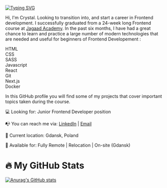 [![Typing SVG](https://readme-typing-svg.demolab.com?font=Fira+Code&pause=1000&width=435&lines=Crystal+-+Frontend+Developer)](https://git.io/typing-svg) 

Hi, I'm Crystal. Looking to transition into, and start a career in Frontend development. I successfully graduated from a 24-week long Frontend course at [Jagaad Academy](https://academy.jagaad.com/). In the past six months, I have had a great chance to learn and practice a large number of modern technologies that are needed and useful for beginners of Frontend Developement :

HTML <br>
CSS <br>
SASS <br>
Javascript <br>
React <br>
Git <br>
Next.js <br>
Docker <br>

In this GitHub profile you will find some of my projects that cover important topics taken during the course.

💻 Looking for: Junior Frontend Developer position

📭 You can reach me via: [LinkedIn](https://www.linkedin.com/in/crystal-edem-ahadzi/) | [Email](crystaledemahadzi@gmail.com)

📌 Current location: Gdansk, Poland

🚀 Available for: Fully Remote | Relocation | On-site (Gdansk)

# :fire: My GitHub Stats

[![Anurag's GitHub stats](https://github-readme-stats.vercel.app/api?username=ladycrystal&theme=dark)](https://github.com/anuraghazra/github-readme-stats)

